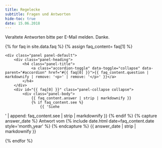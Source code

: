 ```yaml
---
title: Regelecke
subtitle: Fragen und Antworten
hide-toc: true
date: 15.06.2018
---
```


Veraltete Antworten bitte per E-Mail melden.
Danke.

<div class="panel-group" id="accordion">

{% for faq in site.data.faq %}
	{% assign faq_content= faq[1] %}

	<div class="panel panel-default">
		<div class="panel-heading">
			<h4 class="panel-title">
				<a class="accordion-toggle" data-toggle="collapse" data-parent="#accordion" href="#{{ faq[0] }}">{{ faq_content.question | markdownify | remove: '<p>' | remove: '</p>' }}</a>
			</h4>
		</div>
		<div id="{{ faq[0] }}" class="panel-collapse collapse">
			<div class="panel-body">
				{{ faq_content.answer | strip | markdownify }}
				{% if faq_content.see %}
					{{ 'Siehe
' | append: faq_content.see | strip | markdownify }}
				{% endif %}
				{% capture answer_date %}
					Antwort vom {% include date.html date=faq_content.date style='month_year' %}
				{% endcapture %}
				{{ answer_date | strip | markdownify }}
			</div>
		</div>
	</div>
{% endfor %}

</div>
